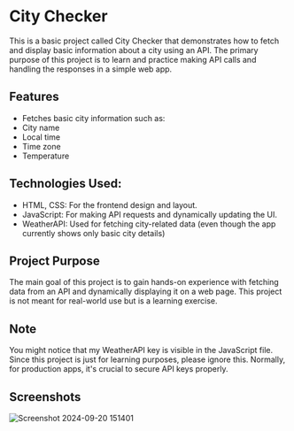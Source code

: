 
# City Checker

This is a basic project called City Checker that demonstrates how to fetch and display basic information about a city using an API. The primary purpose of this project is to learn and practice making API calls and handling the responses in a simple web app.



## Features

- Fetches basic city information such as:
- City name
- Local time
- Time zone
- Temperature 


## Technologies Used:

  - HTML, CSS: For the frontend design and layout.
-  JavaScript: For making API requests and dynamically updating the UI.
- WeatherAPI: Used for fetching city-related data (even though the app currently shows only basic city details)




## Project Purpose

The main goal of this project is to gain hands-on experience with fetching data from an API and dynamically displaying it on a web page. This project is not meant for real-world use but is a learning exercise.
## Note

You might notice that my WeatherAPI key is visible in the JavaScript file. Since this project is just for learning purposes, please ignore this. Normally, for production apps, it's crucial to secure API keys properly.
## Screenshots


![Screenshot 2024-09-20 151401](https://github.com/user-attachments/assets/cad6fc5f-266f-4915-88bf-4aec4589c589)

